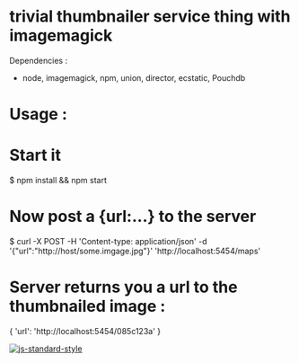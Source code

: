  trivial thumbnailer service thing with imagemagick
 ===================================================

Dependencies :

* node, imagemagick, npm, union, director, ecstatic, Pouchdb

 Usage :
=========

 Start it
 ========
$ npm install && npm start

 Now post a {url:...} to the server
====================================
$ curl -X POST -H 'Content-type: application/json' -d  '{"url":"http://host/some.imgage.jpg"}' 'http://localhost:5454/maps'


 Server returns you a url to the thumbnailed image :
=====================================
{ 'url': 'http://localhost:5454/085c123a' }


[![js-standard-style](https://cdn.rawgit.com/feross/standard/master/badge.svg)](https://github.com/feross/standard)
